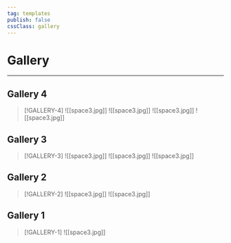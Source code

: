 ```yaml
---
tag: templates
publish: false
cssClass: gallery
---
```

# Gallery
--- 

## Gallery 4
> [!GALLERY-4]
![[space3.jpg]]
![[space3.jpg]]
![[space3.jpg]]
![[space3.jpg]]

## Gallery 3
> [!GALLERY-3]
![[space3.jpg]]
![[space3.jpg]]
![[space3.jpg]]

## Gallery 2
> [!GALLERY-2]
![[space3.jpg]]
![[space3.jpg]]

## Gallery 1
> [!GALLERY-1]
![[space3.jpg]]